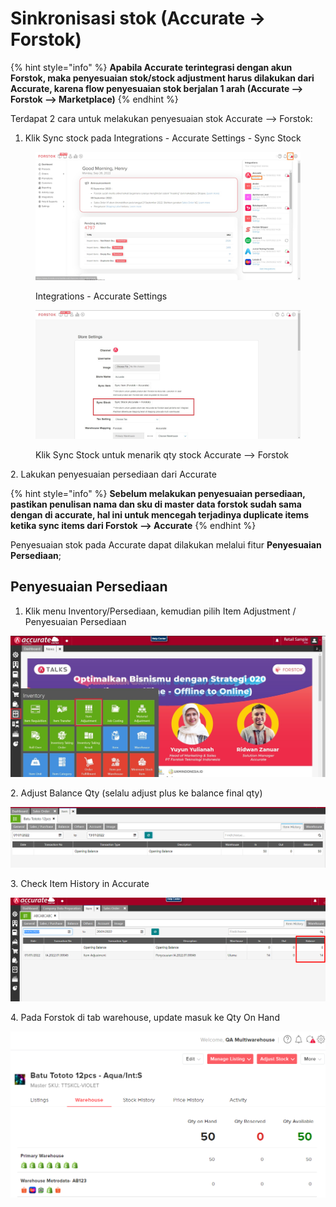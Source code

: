 # Sinkronisasi stok (Accurate → Forstok)

{% hint style="info" %}
**Apabila Accurate terintegrasi dengan akun Forstok, maka penyesuaian stok/stock adjustment harus dilakukan dari Accurate, karena flow penyesuaian stok berjalan 1 arah (Accurate --> Forstok --> Marketplace)**
{% endhint %}

Terdapat 2 cara untuk melakukan penyesuaian stok Accurate --> Forstok:

1. Klik Sync stock pada Integrations - Accurate Settings - Sync Stock

<figure><img src="../../../.gitbook/assets/Screenshot 2022-09-26 110100.jpg" alt=""><figcaption><p>Integrations - Accurate Settings</p></figcaption></figure>

<figure><img src="../../../.gitbook/assets/Screenshot 2022-09-26 110305.jpg" alt=""><figcaption><p>Klik Sync Stock untuk menarik qty stock Accurate --> Forstok</p></figcaption></figure>

2\. Lakukan penyesuaian persediaan dari Accurate

{% hint style="info" %}
**Sebelum melakukan penyesuaian persediaan, pastikan penulisan nama dan sku di master data forstok sudah sama dengan di accurate, hal ini untuk mencegah terjadinya duplicate items ketika sync items dari Forstok --> Accurate**
{% endhint %}

Penyesuaian stok pada Accurate dapat dilakukan melalui fitur **Penyesuaian Persediaan**;&#x20;

## **Penyesuaian Persediaan**

1. Klik menu Inventory/Persediaan, kemudian pilih Item Adjustment / Penyesuaian Persediaan

![](<../../../.gitbook/assets/Screenshot 2022-05-31 120909.jpg>)

2\. Adjust Balance Qty (selalu adjust plus ke balance final qty)

![](<../../../.gitbook/assets/image (448).png>)

3\. Check Item History in Accurate

![](<../../../.gitbook/assets/image (450).png>)

4\. Pada Forstok di tab warehouse, update masuk ke Qty On Hand

![](<../../../.gitbook/assets/image (449) (1).png>)

